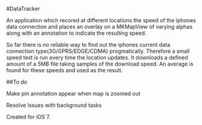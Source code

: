 #DataTracker

An application which recored at different locations the speed of 
the iphones data connection and places an overlay on a MKMapView
of varying alphas along with an annotation to indicate the resulting speed.

So far there is no reliable way to find out the iphones current data
connection type(3G/GPRS/EDGE/CDMA) progmatically. Therefore  a 
small speed test is run every time the location updates. It 
downloads a defined amount of a 5MB file taking samples of the
download speed. An average is found for these speeds and used as the
result.

##To do

Make pin annotation appear when map is zoomed out

Resolve Issues with background tasks

Created for iOS 7.
